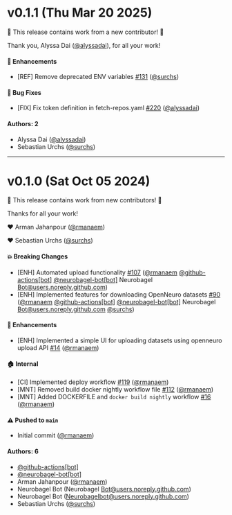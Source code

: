 # v0.1.1 (Thu Mar 20 2025)

:tada: This release contains work from a new contributor! :tada:

Thank you, Alyssa Dai ([@alyssadai](https://github.com/alyssadai)), for all your work!

#### 🚀 Enhancements

- [REF] Remove deprecated ENV variables [#131](https://github.com/neurobagel/ui/pull/131) ([@surchs](https://github.com/surchs))

#### 🐛 Bug Fixes

- [FIX] Fix token definition in fetch-repos.yaml [#220](https://github.com/neurobagel/ui/pull/220) ([@alyssadai](https://github.com/alyssadai))

#### Authors: 2

- Alyssa Dai ([@alyssadai](https://github.com/alyssadai))
- Sebastian Urchs ([@surchs](https://github.com/surchs))

---

# v0.1.0 (Sat Oct 05 2024)

:tada: This release contains work from new contributors! :tada:

Thanks for all your work!

:heart: Arman Jahanpour ([@rmanaem](https://github.com/rmanaem))

:heart: Sebastian Urchs ([@surchs](https://github.com/surchs))

#### 💥 Breaking Changes

- [ENH] Automated upload functionality [#107](https://github.com/neurobagel/ui/pull/107) ([@rmanaem](https://github.com/rmanaem) [@github-actions[bot]](https://github.com/github-actions[bot]) [@neurobagel-bot[bot]](https://github.com/neurobagel-bot[bot]) Neurobagel Bot@users.noreply.github.com)
- [ENH] Implemented features for downloading OpenNeuro datasets [#90](https://github.com/neurobagel/ui/pull/90) ([@rmanaem](https://github.com/rmanaem) [@github-actions[bot]](https://github.com/github-actions[bot]) [@neurobagel-bot[bot]](https://github.com/neurobagel-bot[bot]) Neurobagel Bot@users.noreply.github.com [@surchs](https://github.com/surchs))

#### 🚀 Enhancements

- [ENH] Implemented a simple UI for uploading datasets using openneuro upload API [#14](https://github.com/neurobagel/ui/pull/14) ([@rmanaem](https://github.com/rmanaem))

#### 🏠 Internal

- [CI] Implemented deploy workflow [#119](https://github.com/neurobagel/ui/pull/119) ([@rmanaem](https://github.com/rmanaem))
- [MNT] Removed build docker nightly workflow file [#112](https://github.com/neurobagel/ui/pull/112) ([@rmanaem](https://github.com/rmanaem))
- [MNT] Added DOCKERFILE and `docker build nightly` workflow [#16](https://github.com/neurobagel/ui/pull/16) ([@rmanaem](https://github.com/rmanaem))

#### ⚠️ Pushed to `main`

- Initial commit ([@rmanaem](https://github.com/rmanaem))

#### Authors: 6

- [@github-actions[bot]](https://github.com/github-actions[bot])
- [@neurobagel-bot[bot]](https://github.com/neurobagel-bot[bot])
- Arman Jahanpour ([@rmanaem](https://github.com/rmanaem))
- Neurobagel Bot (Neurobagel Bot@users.noreply.github.com)
- Neurobagel Bot (Neurobagelbot@users.noreply.github.com)
- Sebastian Urchs ([@surchs](https://github.com/surchs))
